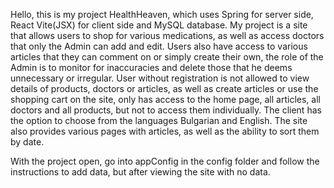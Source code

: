 Hello, this is my project HealthHeaven, which uses Spring for server side, React Vite(JSX) for client side and MySQL database.
My project is a site that allows users to shop for various medications, as well as access doctors that only the Admin can add and edit.
Users also have access to various articles that they can comment on or simply create their own, the role of the Admin is to monitor for inaccuracies and delete those that he deems unnecessary or irregular.
User without registration is not allowed to view details of products, doctors or articles, as well as create articles or use the shopping cart on the site, only has access to the home page, all articles, all doctors and
all products, but not to access them individually. The client has the option to choose from the languages ​​Bulgarian and English. The site also provides various pages with articles, as well as the ability to sort them by date.

With the project open, go into appConfig in the config folder and follow the instructions to add data, but after viewing the site with no data.




